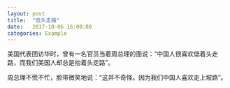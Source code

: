 ```yaml
---
layout: post
title:  "低头走路"
date:   2017-10-06 16:00:00
categories: Example
---
```


 美国代表团访华时，曾有一名官员当着周总理的面说：“中国人很喜欢低着头走路，而我们美国人却总是抬着头走路”。 

 周总理不慌不忙，脸带微笑地说：“这并不奇怪。因为我们中国人喜欢走上坡路”。
 